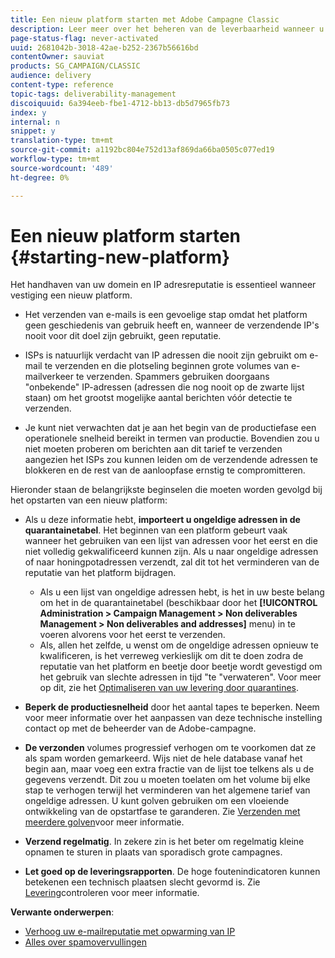 ```yaml
---
title: Een nieuw platform starten met Adobe Campagne Classic
description: Leer meer over het beheren van de leverbaarheid wanneer u een nieuw platform start met Adobe Campaign Classic.
page-status-flag: never-activated
uuid: 2681042b-3018-42ae-b252-2367b56616bd
contentOwner: sauviat
products: SG_CAMPAIGN/CLASSIC
audience: delivery
content-type: reference
topic-tags: deliverability-management
discoiquuid: 6a394eeb-fbe1-4712-bb13-db5d7965fb73
index: y
internal: n
snippet: y
translation-type: tm+mt
source-git-commit: a1192bc804e752d13af869da66ba0505c077ed19
workflow-type: tm+mt
source-wordcount: '489'
ht-degree: 0%

---
```



# Een nieuw platform starten {#starting-new-platform}

Het handhaven van uw domein en IP adresreputatie is essentieel wanneer vestiging een nieuw platform.

* Het verzenden van e-mails is een gevoelige stap omdat het platform geen geschiedenis van gebruik heeft en, wanneer de verzendende IP&#39;s nooit voor dit doel zijn gebruikt, geen reputatie.

* ISPs is natuurlijk verdacht van IP adressen die nooit zijn gebruikt om e-mail te verzenden en die plotseling beginnen grote volumes van e-mailverkeer te verzenden. Spammers gebruiken doorgaans &quot;onbekende&quot; IP-adressen (adressen die nog nooit op de zwarte lijst staan) om het grootst mogelijke aantal berichten vóór detectie te verzenden.

* Je kunt niet verwachten dat je aan het begin van de productiefase een operationele snelheid bereikt in termen van productie. Bovendien zou u niet moeten proberen om berichten aan dit tarief te verzenden aangezien het ISPs zou kunnen leiden om de verzendende adressen te blokkeren en de rest van de aanloopfase ernstig te compromitteren.

Hieronder staan de belangrijkste beginselen die moeten worden gevolgd bij het opstarten van een nieuw platform:

* Als u deze informatie hebt, **importeert u ongeldige adressen in de quarantainetabel**.
Het beginnen van een platform gebeurt vaak wanneer het gebruiken van een lijst van adressen voor het eerst en die niet volledig gekwalificeerd kunnen zijn. Als u naar ongeldige adressen of naar honingpotadressen verzendt, zal dit tot het verminderen van de reputatie van het platform bijdragen.

   * Als u een lijst van ongeldige adressen hebt, is het in uw beste belang om het in de quarantainetabel (beschikbaar door het **[!UICONTROL Administration > Campaign Management > Non deliverables Management > Non deliverables and addresses]** menu) in te voeren alvorens voor het eerst te verzenden.
   * Als, allen het zelfde, u wenst om de ongeldige adressen opnieuw te kwalificeren, is het verreweg verkieslijk om dit te doen zodra de reputatie van het platform en beetje door beetje wordt gevestigd om het gebruik van slechte adressen in tijd &quot;te &quot;verwateren&quot;.
   Voor meer op dit, zie het [Optimaliseren van uw levering door quarantines](../../delivery/using/understanding-quarantine-management.md#optimizing-your-delivery-through-quarantines).
* **Beperk de productiesnelheid** door het aantal tapes te beperken. Neem voor meer informatie over het aanpassen van deze technische instelling contact op met de beheerder van de Adobe-campagne.
* **De verzonden** volumes progressief verhogen om te voorkomen dat ze als spam worden gemarkeerd. Wijs niet de hele database vanaf het begin aan, maar voeg een extra fractie van de lijst toe telkens als u de gegevens verzendt. Dit zou u moeten toelaten om het volume bij elke stap te verhogen terwijl het verminderen van het algemene tarief van ongeldige adressen. U kunt golven gebruiken om een vloeiende ontwikkeling van de opstartfase te garanderen. Zie [Verzenden met meerdere golven](../../delivery/using/steps-sending-the-delivery.md#sending-using-multiple-waves)voor meer informatie.
* **Verzend regelmatig**. In zekere zin is het beter om regelmatig kleine opnamen te sturen in plaats van sporadisch grote campagnes.
* **Let goed op de leveringsrapporten**. De hoge foutenindicatoren kunnen betekenen een technisch plaatsen slecht gevormd is. Zie [Levering](../../delivery/using/monitoring-a-delivery.md)controleren voor meer informatie.

**Verwante onderwerpen**:
* [Verhoog uw e-mailreputatie met opwarming van IP](https://helpx.adobe.com/campaign/kb/increase-email-rep-ip-warming.html)
* [Alles over spamovervullingen](https://helpx.adobe.com/campaign/kb/spam-traps.html)